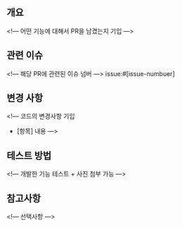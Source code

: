 ## 개요
<!— 어떤 기능에 대해서 PR을 남겼는지 기입 —>

## 관련 이슈
<!— 해당 PR에 관련된 이슈 넘버 —>
issue:#[issue-numbuer]

## 변경 사항
<!— 코드의 변경사항 기입
- [항목] 내용
—>

## 테스트 방법
<!— 개발한 기능 테스트 + 사진 첨부 가능 —>

## 참고사항
<!— 선택사항 —>
